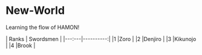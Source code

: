 # New-World
Learning the flow of HAMON!

| Ranks | Swordsmen |
|---:---|----------:|
|1      |Zoro       |
|2      |Denjiro    |
|3      |Kikunojo   |
|4      |Brook      |
